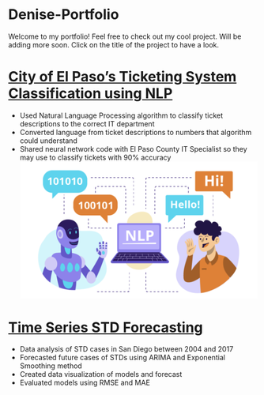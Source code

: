 # Denise-Portfolio
Welcome to my portfolio! Feel free to check out my cool project. Will be adding more soon. Click on the title of the project to have a look.

# [City of El Paso’s Ticketing System Classification using NLP](https://github.com/denisegandara10/Denise-Portfolio/blob/main/Ticket%20Classification%20Presentation.pdf)
* Used Natural Language Processing algorithm to classify ticket descriptions to the correct IT department
* Converted language from ticket descriptions to numbers that algorithm could understand
* Shared neural network code with El Paso County IT Specialist so they may use to classify tickets with 90% accuracy
![alt text](https://github.com/denisegandara10/Denise-Portfolio/blob/main/nlp_pic.png)



# [Time Series STD Forecasting](https://github.com/denisegandara10/Denise-Portfolio/blob/main/Project_ONE.pdf)
* Data analysis of STD cases in San Diego between 2004 and 2017
* Forecasted future cases of STDs using ARIMA and Exponential Smoothing method
* Created data visualization of models and forecast
* Evaluated models using RMSE and MAE


